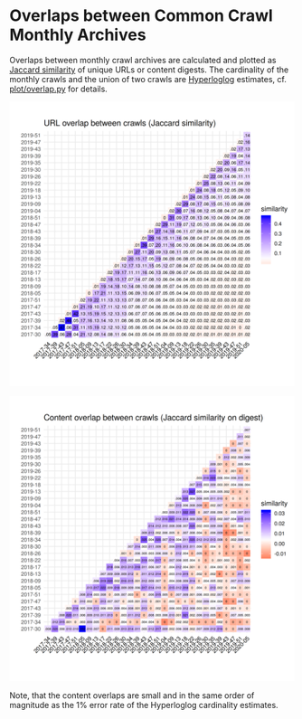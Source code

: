 Overlaps between Common Crawl Monthly Archives
==============================================

Overlaps between monthly crawl archives are calculated and plotted as [Jaccard similarity](https://en.wikipedia.org/wiki/Jaccard_index) of unique URLs or content digests. The cardinality of the monthly crawls and the union of two crawls are [Hyperloglog](https://en.wikipedia.org/wiki/HyperLogLog) estimates, cf. [plot/overlap.py](//github.com/commoncrawl/cc-crawl-statistics/blob/master/plot/overlap.py) for details.

![URL overlap ([Jaccard similarity](https://en.wikipedia.org/wiki/Jaccard_index)) between Common Crawl monthly crawls](./crawloverlap/crawlsimilarity_matrix_url.png)

![Content overlap between Common Crawl monthly crawls (Jaccard similarity on unique content digests)](./crawloverlap/crawlsimilarity_matrix_digest.png)

Note, that the content overlaps are small and in the same order of magnitude as the 1% error rate of the Hyperloglog cardinality estimates.
